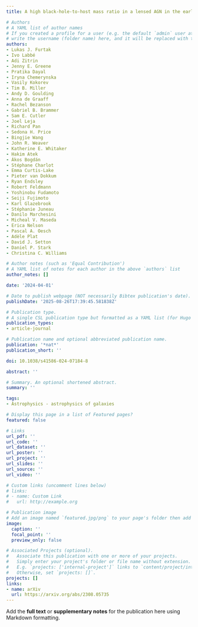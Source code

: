 ```yaml
---
title: A high black-hole-to-host mass ratio in a lensed AGN in the early Universe

# Authors
# A YAML list of author names
# If you created a profile for a user (e.g. the default `admin` user at `content/authors/admin/`), 
# write the username (folder name) here, and it will be replaced with their full name and linked to their profile.
authors:
- Lukas J. Furtak
- Ivo Labbé
- Adi Zitrin
- Jenny E. Greene
- Pratika Dayal
- Iryna Chemerynska
- Vasily Kokorev
- Tim B. Miller
- Andy D. Goulding
- Anna de Graaff
- Rachel Bezanson
- Gabriel B. Brammer
- Sam E. Cutler
- Joel Leja
- Richard Pan
- Sedona H. Price
- Bingjie Wang
- John R. Weaver
- Katherine E. Whitaker
- Hakim Atek
- Ákos Bogdán
- Stéphane Charlot
- Emma Curtis-Lake
- Pieter van Dokkum
- Ryan Endsley
- Robert Feldmann
- Yoshinobu Fudamoto
- Seiji Fujimoto
- Karl Glazebrook
- Stéphanie Juneau
- Danilo Marchesini
- Micheal V. Maseda
- Erica Nelson
- Pascal A. Oesch
- Adèle Plat
- David J. Setton
- Daniel P. Stark
- Christina C. Williams

# Author notes (such as 'Equal Contribution')
# A YAML list of notes for each author in the above `authors` list
author_notes: []

date: '2024-04-01'

# Date to publish webpage (NOT necessarily Bibtex publication's date).
publishDate: '2025-08-26T17:39:45.581838Z'

# Publication type.
# A single CSL publication type but formatted as a YAML list (for Hugo requirements).
publication_types:
- article-journal

# Publication name and optional abbreviated publication name.
publication: '*nat*'
publication_short: ''

doi: 10.1038/s41586-024-07184-8

abstract: ''

# Summary. An optional shortened abstract.
summary: ''

tags:
- Astrophysics - astrophysics of galaxies

# Display this page in a list of Featured pages?
featured: false

# Links
url_pdf: ''
url_code: ''
url_dataset: ''
url_poster: ''
url_project: ''
url_slides: ''
url_source: ''
url_video: ''

# Custom links (uncomment lines below)
# links:
# - name: Custom Link
#   url: http://example.org

# Publication image
# Add an image named `featured.jpg/png` to your page's folder then add a caption below.
image:
  caption: ''
  focal_point: ''
  preview_only: false

# Associated Projects (optional).
#   Associate this publication with one or more of your projects.
#   Simply enter your project's folder or file name without extension.
#   E.g. `projects: ['internal-project']` links to `content/project/internal-project/index.md`.
#   Otherwise, set `projects: []`.
projects: []
links:
- name: arXiv
  url: https://arxiv.org/abs/2308.05735
---
```


Add the **full text** or **supplementary notes** for the publication here using Markdown formatting.
